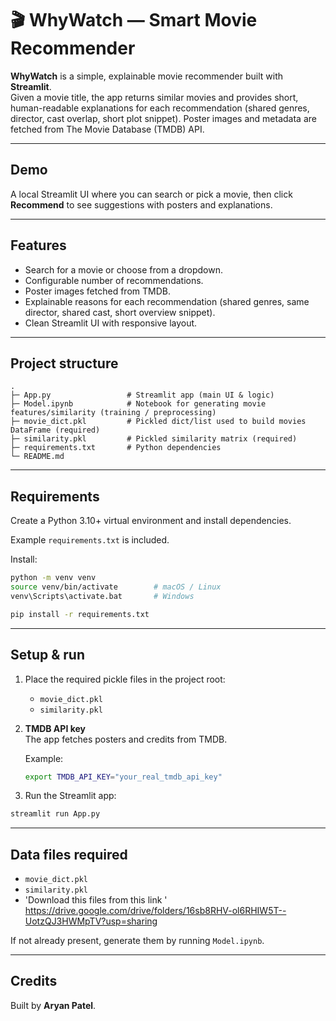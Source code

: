 # 🎬 WhyWatch — Smart Movie Recommender

**WhyWatch** is a simple, explainable movie recommender built with **Streamlit**.  
Given a movie title, the app returns similar movies and provides short, human-readable explanations for each recommendation (shared genres, director, cast overlap, short plot snippet). Poster images and metadata are fetched from The Movie Database (TMDB) API.

---

## Demo
A local Streamlit UI where you can search or pick a movie, then click **Recommend** to see suggestions with posters and explanations.

---

## Features
- Search for a movie or choose from a dropdown.
- Configurable number of recommendations.
- Poster images fetched from TMDB.
- Explainable reasons for each recommendation (shared genres, same director, shared cast, short overview snippet).
- Clean Streamlit UI with responsive layout.

---

## Project structure
```
.
├─ App.py                 # Streamlit app (main UI & logic)
├─ Model.ipynb            # Notebook for generating movie features/similarity (training / preprocessing)
├─ movie_dict.pkl         # Pickled dict/list used to build movies DataFrame (required)
├─ similarity.pkl         # Pickled similarity matrix (required)
├─ requirements.txt       # Python dependencies
└─ README.md
```

---

## Requirements

Create a Python 3.10+ virtual environment and install dependencies.

Example `requirements.txt` is included.

Install:
```bash
python -m venv venv
source venv/bin/activate        # macOS / Linux
venv\Scripts\activate.bat       # Windows

pip install -r requirements.txt
```

---

## Setup & run

1. Place the required pickle files in the project root:
   - `movie_dict.pkl`
   - `similarity.pkl`

2. **TMDB API key**  
   The app fetches posters and credits from TMDB.

   Example:
   ```bash
   export TMDB_API_KEY="your_real_tmdb_api_key"
   ```

3. Run the Streamlit app:
```bash
streamlit run App.py
```

---

## Data files required
- `movie_dict.pkl`
- `similarity.pkl`
- 'Download this files from this link ' https://drive.google.com/drive/folders/16sb8RHV-ol6RHIW5T--UotzQJ3HWMpTV?usp=sharing

If not already present, generate them by running `Model.ipynb`.

---

## Credits
Built by **Aryan Patel**.
